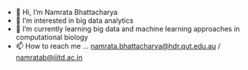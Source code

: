 - 👋 Hi, I’m Namrata Bhattacharya
- 👀 I’m interested in big data analytics
- 🌱 I’m currently learning big data and machine learning approaches in computational biology
- 📫 How to reach me ... namrata.bhattacharya@hdr.qut.edu.au / namratab@iiitd.ac.in

<!---
NamrataCuCse/NamrataCuCse is a ✨ special ✨ repository because its `README.md` (this file) appears on your GitHub profile.
You can click the Preview link to take a look at your changes.
--->
